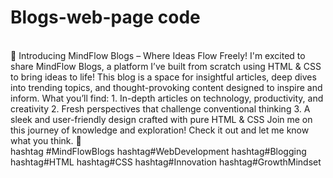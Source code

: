# Blogs-web-page code
<br>
🚀 Introducing MindFlow Blogs – Where Ideas Flow Freely! 
I'm excited to share MindFlow Blogs, a platform I’ve built from scratch using HTML & CSS to bring ideas to life! This blog is a space for insightful articles, deep dives into trending topics, and thought-provoking content designed to inspire and inform.
 What you’ll find:
1. In-depth articles on technology, productivity, and creativity
2. Fresh perspectives that challenge conventional thinking
3. A sleek and user-friendly design crafted with pure HTML & CSS
Join me on this journey of knowledge and exploration! Check it out and let me know what you think. 🚀
<br>
hashtag
#MindFlowBlogs hashtag#WebDevelopment hashtag#Blogging hashtag#HTML hashtag#CSS hashtag#Innovation hashtag#GrowthMindset
